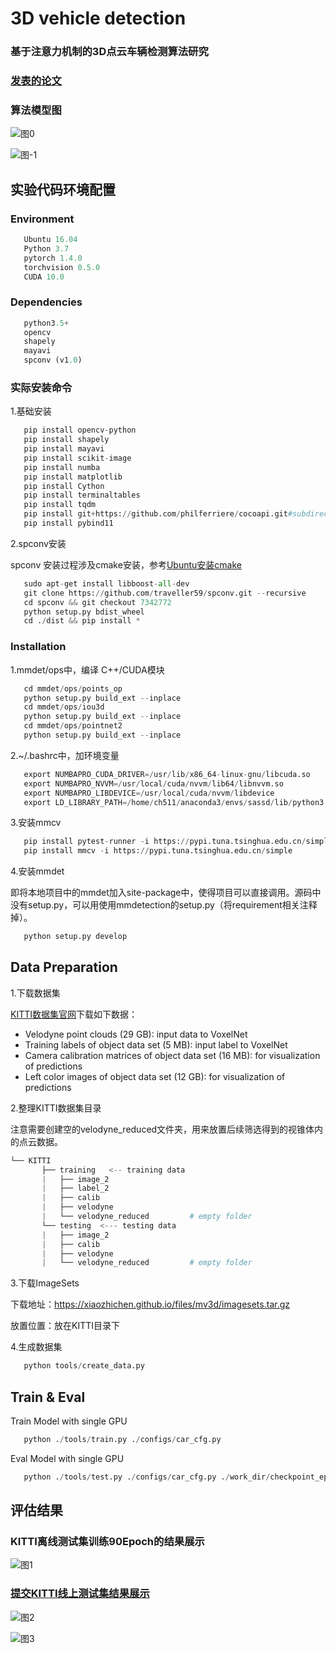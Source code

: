 # 3D vehicle detection
### 基于注意力机制的3D点云车辆检测算法研究
### [发表的论文](https://kns.cnki.net/kcms/detail/detail.aspx?dbcode=CJFD&dbname=CJFDLAST2021&filename=XTYY202112027&uniplatform=NZKPT&v=gSJgB_xrLlCX7z5SdaHhvPrm18tW3zDGfduFyUc80twkh42cdD2ebf-NKLkOl-DA)

### 算法模型图

![图0](https://github.com/CSUST-Dsc/3D-object-detection/blob/main/results/result0.png)

![图-1](https://github.com/CSUST-Dsc/3D-object-detection/blob/main/results/result-1.png)

## 实验代码环境配置
### Environment
```python
   Ubuntu 16.04
   Python 3.7
   pytorch 1.4.0
   torchvision 0.5.0
   CUDA 10.0
```
### Dependencies
```python
   python3.5+
   opencv
   shapely
   mayavi
   spconv (v1.0)
```
### 实际安装命令
1.基础安装
```python
   pip install opencv-python
   pip install shapely
   pip install mayavi
   pip install scikit-image
   pip install numba
   pip install matplotlib
   pip install Cython
   pip install terminaltables
   pip install tqdm
   pip install git+https://github.com/philferriere/cocoapi.git#subdirectory=PythonAPI
   pip install pybind11 
```
2.spconv安装

spconv 安装过程涉及cmake安装，参考[Ubuntu安装cmake](https://blog.csdn.net/weixin_38362784/article/details/109532934)
```python
   sudo apt-get install libboost-all-dev
   git clone https://github.com/traveller59/spconv.git --recursive
   cd spconv && git checkout 7342772
   python setup.py bdist_wheel
   cd ./dist && pip install *
```
### Installation
1.mmdet/ops中，编译 C++/CUDA模块
```python
   cd mmdet/ops/points_op
   python setup.py build_ext --inplace
   cd mmdet/ops/iou3d
   python setup.py build_ext --inplace
   cd mmdet/ops/pointnet2
   python setup.py build_ext --inplace
```
2.~/.bashrc中，加环境变量
```python
   export NUMBAPRO_CUDA_DRIVER=/usr/lib/x86_64-linux-gnu/libcuda.so
   export NUMBAPRO_NVVM=/usr/local/cuda/nvvm/lib64/libnvvm.so
   export NUMBAPRO_LIBDEVICE=/usr/local/cuda/nvvm/libdevice
   export LD_LIBRARY_PATH=/home/ch511/anaconda3/envs/sassd/lib/python3.7/site-packages/spconv;
```
3.安装mmcv
```python
   pip install pytest-runner -i https://pypi.tuna.tsinghua.edu.cn/simple
   pip install mmcv -i https://pypi.tuna.tsinghua.edu.cn/simple
```
4.安装mmdet

即将本地项目中的mmdet加入site-package中，使得项目可以直接调用。源码中没有setup.py，可以用使用mmdetection的setup.py（将requirement相关注释掉）。
```python
   python setup.py develop
```
## Data Preparation
1.下载数据集

[KITTI数据集官网](http://www.cvlibs.net/datasets/kitti/eval_object.php?obj_benchmark=3d)下载如下数据：
- Velodyne point clouds (29 GB): input data to VoxelNet
- Training labels of object data set (5 MB): input label to VoxelNet
- Camera calibration matrices of object data set (16 MB): for visualization of predictions
- Left color images of object data set (12 GB): for visualization of predictions

2.整理KITTI数据集目录

注意需要创建空的velodyne_reduced文件夹，用来放置后续筛选得到的视锥体内的点云数据。
```python
└── KITTI
       ├── training   <-- training data
       |   ├── image_2
       |   ├── label_2
       |   ├── calib 
       |   ├── velodyne
       |   └── velodyne_reduced			# empty folder
       └── testing  <--- testing data
       |   ├── image_2
       |   ├── calib
       |   ├── velodyne
       |   └── velodyne_reduced			# empty folder
```
3.下载ImageSets

下载地址：https://xiaozhichen.github.io/files/mv3d/imagesets.tar.gz

放置位置：放在KITTI目录下

4.生成数据集
```python
   python tools/create_data.py
```
## Train & Eval
Train Model with single GPU
```python
   python ./tools/train.py ./configs/car_cfg.py
```
Eval Model with single GPU
```python
   python ./tools/test.py ./configs/car_cfg.py ./work_dir/checkpoint_epoch_90.pth 
```
## 评估结果
### KITTI离线测试集训练90Epoch的结果展示

![图1](https://github.com/CSUST-Dsc/3D-object-detection/blob/main/results/result1.png)

### [提交KITTI线上测试集结果展示](http://www.cvlibs.net/datasets/kitti/eval_object_detail.php?&result=81e546a3424a05104244c680b3274621cdb73a61)

![图2](https://github.com/CSUST-Dsc/3D-object-detection/blob/main/results/result2.png)

![图3](https://github.com/CSUST-Dsc/3D-object-detection/blob/main/results/result3.png)






